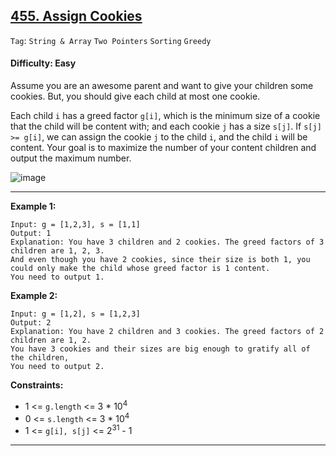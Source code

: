 ## [455. Assign Cookies](https://leetcode.com/problems/assign-cookies/)

```Tag```: ```String & Array``` ```Two Pointers``` ```Sorting``` ```Greedy```

#### Difficulty: Easy

Assume you are an awesome parent and want to give your children some cookies. But, you should give each child at most one cookie.

Each child ```i``` has a greed factor ```g[i]```, which is the minimum size of a cookie that the child will be content with; and each cookie ```j``` has a size ```s[j]```. If ```s[j] >= g[i]```, we can assign the cookie ```j``` to the child ```i```, and the child ```i``` will be content. Your goal is to maximize the number of your content children and output the maximum number.

![image](https://user-images.githubusercontent.com/35042430/223257996-1f6008f6-cfc9-4cef-a29d-f7291ae19acc.png)

---

__Example 1:__
```
Input: g = [1,2,3], s = [1,1]
Output: 1
Explanation: You have 3 children and 2 cookies. The greed factors of 3 children are 1, 2, 3. 
And even though you have 2 cookies, since their size is both 1, you could only make the child whose greed factor is 1 content.
You need to output 1.
```

__Example 2:__
```
Input: g = [1,2], s = [1,2,3]
Output: 2
Explanation: You have 2 children and 3 cookies. The greed factors of 2 children are 1, 2. 
You have 3 cookies and their sizes are big enough to gratify all of the children, 
You need to output 2.
```

__Constraints:__

- 1 <= ```g.length``` <= 3 * 10<sup>4</sup>
- 0 <= ```s.length``` <= 3 * 10<sup>4</sup>
- 1 <= ```g[i], s[j]``` <= 2<sup>31</sup> - 1

---
